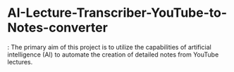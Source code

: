 # AI-Lecture-Transcriber-YouTube-to-Notes-converter
: The primary aim of this project is to utilize the capabilities of artificial intelligence (AI) to automate the  creation of detailed notes from YouTube lectures.

